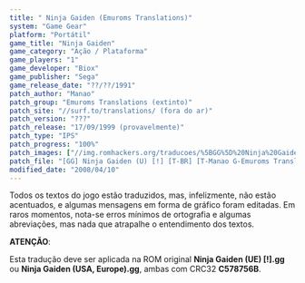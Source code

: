 ```yaml
---
title: " Ninja Gaiden (Emuroms Translations)"
system: "Game Gear"
platform: "Portátil"
game_title: "Ninja Gaiden"
game_category: "Ação / Plataforma"
game_players: "1"
game_developer: "Biox"
game_publisher: "Sega"
game_release_date: "??/??/1991"
patch_author: "Manao"
patch_group: "Emuroms Translations (extinto)"
patch_site: "//surf.to/translations/ (fora do ar)"
patch_version: "???"
patch_release: "17/09/1999 (provavelmente)"
patch_type: "IPS"
patch_progress: "100%"
patch_images: ["//img.romhackers.org/traducoes/%5BGG%5D%20Ninja%20Gaiden%20-%20Emuroms%20-%201.png","//img.romhackers.org/traducoes/%5BGG%5D%20Ninja%20Gaiden%20-%20Emuroms%20-%202.png","//img.romhackers.org/traducoes/%5BGG%5D%20Ninja%20Gaiden%20-%20Emuroms%20-%203.png"]
patch_file: "[GG] Ninja Gaiden (U) [!] [T-BR] [T-Manao G-Emuroms Translations] [A-1999].rar"
modified_date: "2008/04/10"
---
```

Todos os textos do jogo estão traduzidos, mas, infelizmente, não estão acentuados, e algumas mensagens em forma de gráfico foram editadas. Em raros momentos, nota-se erros mínimos de ortografia e algumas abreviações, mas nada que atrapalhe o entendimento dos textos.

<b>ATENÇÃO</b>:

Esta tradução deve ser aplicada na ROM original <b>Ninja Gaiden (UE) [!].gg</b> ou <b>Ninja Gaiden (USA, Europe).gg</b>, ambas com CRC32 <b>C578756B</b>.
